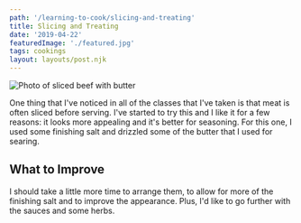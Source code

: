 ```yaml
---
path: '/learning-to-cook/slicing-and-treating'
title: Slicing and Treating
date: '2019-04-22'
featuredImage: './featured.jpg'
tags: cookings
layout: layouts/post.njk
---
```


![Photo of sliced beef with butter](/img/learning-to-cook/slicing-and-treating/slicing-and-treating.jpg)

One thing that I've noticed in all of the classes that I've taken is that meat is often sliced before serving. I've started to try this and I like it for a few reasons: it looks more appealing and it's better for seasoning. For this one, I used some finishing salt and drizzled some of the butter that I used for searing.

## What to Improve

I should take a little more time to arrange them, to allow for more of the finishing salt and to improve the appearance. Plus, I'd like to go further with the sauces and some herbs.
